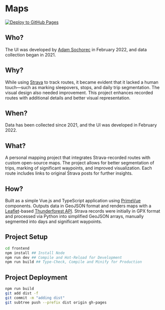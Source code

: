 # Maps

[![Deploy to GitHub Pages](https://github.com/adamsochorec/maps/actions/workflows/deploy.yml/badge.svg)](https://github.com/adamsochorec/maps/actions/workflows/deploy.yml)

## Who?

The UI was developed by [Adam Sochorec](https://www.linkedin.com/in/adamsochorec) in February 2022, and data collection began in 2021.

## Why?

While using [Strava](https://www.strava.com) to track routes, it became evident that it lacked a human touch—such as marking sleepovers, stops, and daily trip segmentation. The visual design also needed improvement. This project enhances recorded routes with additional details and better visual representation.

## When?

Data has been collected since 2021, and the UI was developed in February 2022.

## What?

A personal mapping project that integrates Strava-recorded routes with custom open-source maps. The project allows for better segmentation of trips, marking of significant waypoints, and improved visualization. Each route includes links to original Strava posts for further insights.

## How?

Built as a simple Vue.js and TypeScript application using [PrimeVue](https://www.primevue.org) components. Outputs data in GeoJSON format and renders maps with a [Leaflet](https://leafletjs.com)-based [Thunderforest API](https://www.thunderforest.com). Strava records were initially in GPX format and processed via Python into simplified GeoJSON arrays, manually segmented into days and significant waypoints.

## Project Setup

```sh
cd frontend
npm install ## Install Node
npm run dev ## Compile and Hot-Reload for Development
npm run build ## Type-Check, Compile and Minify for Production
```

## Project Deployment

```sh
npm run build
git add dist -f
git commit -m "adding dist"
git subtree push --prefix dist origin gh-pages
```
